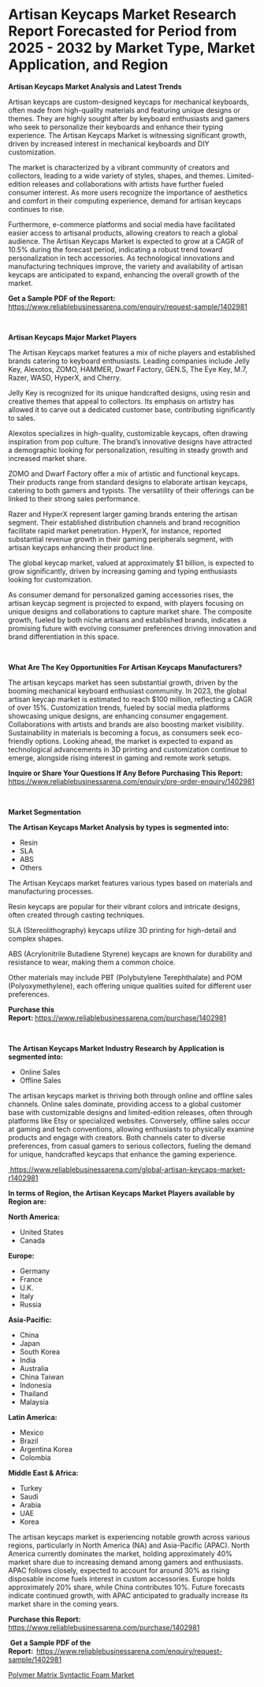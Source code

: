 <p><h1>Artisan Keycaps Market Research Report Forecasted for Period from 2025 -  2032 by Market Type, Market Application, and Region</h1></p><p><strong>Artisan Keycaps Market Analysis and Latest Trends</strong></p>
<p><p>Artisan keycaps are custom-designed keycaps for mechanical keyboards, often made from high-quality materials and featuring unique designs or themes. They are highly sought after by keyboard enthusiasts and gamers who seek to personalize their keyboards and enhance their typing experience. The Artisan Keycaps Market is witnessing significant growth, driven by increased interest in mechanical keyboards and DIY customization. </p><p>The market is characterized by a vibrant community of creators and collectors, leading to a wide variety of styles, shapes, and themes. Limited-edition releases and collaborations with artists have further fueled consumer interest. As more users recognize the importance of aesthetics and comfort in their computing experience, demand for artisan keycaps continues to rise.</p><p>Furthermore, e-commerce platforms and social media have facilitated easier access to artisanal products, allowing creators to reach a global audience. The Artisan Keycaps Market is expected to grow at a CAGR of 10.5% during the forecast period, indicating a robust trend toward personalization in tech accessories. As technological innovations and manufacturing techniques improve, the variety and availability of artisan keycaps are anticipated to expand, enhancing the overall growth of the market.</p></p>
<p><strong>Get a Sample PDF of the Report:&nbsp;</strong> <a href="https://www.reliablebusinessarena.com/enquiry/request-sample/1402981?utm_campaign=1990&utm_medium=2&utm_source=Github&utm_content=ia&utm_term=12012025&utm_id=artisan-keycaps">https://www.reliablebusinessarena.com/enquiry/request-sample/1402981</a></p>
<p>&nbsp;</p>
<p><strong>Artisan Keycaps Major Market Players</strong></p>
<p><p>The Artisan Keycaps market features a mix of niche players and established brands catering to keyboard enthusiasts. Leading companies include Jelly Key, Alexotos, ZOMO, HAMMER, Dwarf Factory, GEN.S, The Eye Key, M.7, Razer, WASD, HyperX, and Cherry. </p><p>Jelly Key is recognized for its unique handcrafted designs, using resin and creative themes that appeal to collectors. Its emphasis on artistry has allowed it to carve out a dedicated customer base, contributing significantly to sales.</p><p>Alexotos specializes in high-quality, customizable keycaps, often drawing inspiration from pop culture. The brand’s innovative designs have attracted a demographic looking for personalization, resulting in steady growth and increased market share.</p><p>ZOMO and Dwarf Factory offer a mix of artistic and functional keycaps. Their products range from standard designs to elaborate artisan keycaps, catering to both gamers and typists. The versatility of their offerings can be linked to their strong sales performance.</p><p>Razer and HyperX represent larger gaming brands entering the artisan segment. Their established distribution channels and brand recognition facilitate rapid market penetration. HyperX, for instance, reported substantial revenue growth in their gaming peripherals segment, with artisan keycaps enhancing their product line.</p><p>The global keycap market, valued at approximately $1 billion, is expected to grow significantly, driven by increasing gaming and typing enthusiasts looking for customization. </p><p>As consumer demand for personalized gaming accessories rises, the artisan keycap segment is projected to expand, with players focusing on unique designs and collaborations to capture market share. The composite growth, fueled by both niche artisans and established brands, indicates a promising future with evolving consumer preferences driving innovation and brand differentiation in this space.</p></p>
<p>&nbsp;</p>
<p><strong>What Are The Key Opportunities For Artisan Keycaps Manufacturers?</strong></p>
<p><p>The artisan keycaps market has seen substantial growth, driven by the booming mechanical keyboard enthusiast community. In 2023, the global artisan keycap market is estimated to reach $100 million, reflecting a CAGR of over 15%. Customization trends, fueled by social media platforms showcasing unique designs, are enhancing consumer engagement. Collaborations with artists and brands are also boosting market visibility. Sustainability in materials is becoming a focus, as consumers seek eco-friendly options. Looking ahead, the market is expected to expand as technological advancements in 3D printing and customization continue to emerge, alongside rising interest in gaming and remote work setups.</p></p>
<p><strong>Inquire or Share Your Questions If Any Before Purchasing This Report:</strong> <a href="https://www.reliablebusinessarena.com/enquiry/pre-order-enquiry/1402981?utm_campaign=1990&utm_medium=2&utm_source=Github&utm_content=ia&utm_term=12012025&utm_id=artisan-keycaps">https://www.reliablebusinessarena.com/enquiry/pre-order-enquiry/1402981</a></p>
<p>&nbsp;</p>
<p><strong>Market Segmentation</strong></p>
<p><strong>The Artisan Keycaps Market Analysis by types is segmented into:</strong></p>
<p><ul><li>Resin</li><li>SLA</li><li>ABS</li><li>Others</li></ul></p>
<p><p>The Artisan Keycaps market features various types based on materials and manufacturing processes. </p><p>Resin keycaps are popular for their vibrant colors and intricate designs, often created through casting techniques. </p><p>SLA (Stereolithography) keycaps utilize 3D printing for high-detail and complex shapes. </p><p>ABS (Acrylonitrile Butadiene Styrene) keycaps are known for durability and resistance to wear, making them a common choice. </p><p>Other materials may include PBT (Polybutylene Terephthalate) and POM (Polyoxymethylene), each offering unique qualities suited for different user preferences.</p></p>
<p><strong>Purchase this Report:&nbsp;</strong><a href="https://www.reliablebusinessarena.com/purchase/1402981?utm_campaign=1990&utm_medium=2&utm_source=Github&utm_content=ia&utm_term=12012025&utm_id=artisan-keycaps">https://www.reliablebusinessarena.com/purchase/1402981</a></p>
<p>&nbsp;</p>
<p><strong>The Artisan Keycaps Market Industry Research by Application is segmented into:</strong></p>
<p><ul><li>Online Sales</li><li>Offline Sales</li></ul></p>
<p><p>The artisan keycaps market is thriving both through online and offline sales channels. Online sales dominate, providing access to a global customer base with customizable designs and limited-edition releases, often through platforms like Etsy or specialized websites. Conversely, offline sales occur at gaming and tech conventions, allowing enthusiasts to physically examine products and engage with creators. Both channels cater to diverse preferences, from casual gamers to serious collectors, fueling the demand for unique, handcrafted keycaps that enhance the gaming experience.</p></p>
<p><a href="https://www.reliablebusinessarena.com/global-artisan-keycaps-market-r1402981?utm_campaign=1990&utm_medium=2&utm_source=Github&utm_content=ia&utm_term=12012025&utm_id=artisan-keycaps">&nbsp;https://www.reliablebusinessarena.com/global-artisan-keycaps-market-r1402981</a></p>
<p><strong>In terms of Region, the Artisan Keycaps Market Players available by Region are:</strong></p>
<p>
    <p> <strong> North America: </strong>
        <ul>
            <li>United States</li>
            <li>Canada</li>
        </ul>
        </p> 
    <p> <strong> Europe: </strong>
        <ul>
            <li>Germany</li>
            <li>France</li>
            <li>U.K.</li>
            <li>Italy</li>
            <li>Russia</li>
        </ul>
        </p> 
    <p> <strong> Asia-Pacific: </strong>
        <ul>
            <li>China</li>
            <li>Japan</li>
            <li>South Korea</li>
            <li>India</li>
            <li>Australia</li>
            <li>China Taiwan</li>
            <li>Indonesia</li>
            <li>Thailand</li>
            <li>Malaysia</li>
        </ul>
        </p> 
    <p> <strong> Latin America: </strong>
        <ul>
            <li>Mexico</li>
            <li>Brazil</li>
            <li>Argentina Korea</li>
            <li>Colombia</li>
        </ul>
        </p> 
    <p> <strong> Middle East & Africa: </strong>
        <ul>
            <li>Turkey</li>
            <li>Saudi</li>
            <li>Arabia</li>
            <li>UAE</li>
            <li>Korea</li>
        </ul>
    </p>
    </p>
<p><p>The artisan keycaps market is experiencing notable growth across various regions, particularly in North America (NA) and Asia-Pacific (APAC). North America currently dominates the market, holding approximately 40% market share due to increasing demand among gamers and enthusiasts. APAC follows closely, expected to account for around 30% as rising disposable income fuels interest in custom accessories. Europe holds approximately 20% share, while China contributes 10%. Future forecasts indicate continued growth, with APAC anticipated to gradually increase its market share in the coming years.</p></p>
<p><strong>Purchase this Report: </strong><a href="https://www.reliablebusinessarena.com/purchase/1402981?utm_campaign=1990&utm_medium=2&utm_source=Github&utm_content=ia&utm_term=12012025&utm_id=artisan-keycaps">https://www.reliablebusinessarena.com/purchase/1402981</a></p>
<p>&nbsp;<strong>Get a Sample PDF of the Report:&nbsp;&nbsp;</strong><a href="https://www.reliablebusinessarena.com/enquiry/request-sample/1402981?utm_campaign=1990&utm_medium=2&utm_source=Github&utm_content=ia&utm_term=12012025&utm_id=artisan-keycaps">https://www.reliablebusinessarena.com/enquiry/request-sample/1402981</a></p>
<p><strong></strong></p>
<p><p><a href="https://github.com/MarciaRunte/Market-Research-Report-List-1/blob/main/polymer-matrix-syntactic-foam-market.md?utm_campaign=1990&utm_medium=2&utm_source=Github&utm_content=ia&utm_term=12012025&utm_id=artisan-keycaps">Polymer Matrix Syntactic Foam Market</a></p></p>